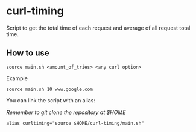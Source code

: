 # curl-timing

Script to get the total time of each request and average of all request total time.

## How to use

`source main.sh <amount_of_tries> <any curl option>`

Example

`source main.sh 10 www.google.com`

You can link the script with an alias:

*Remember to git clone the repository at $HOME*

`alias curltiming="source $HOME/curl-timing/main.sh"`
